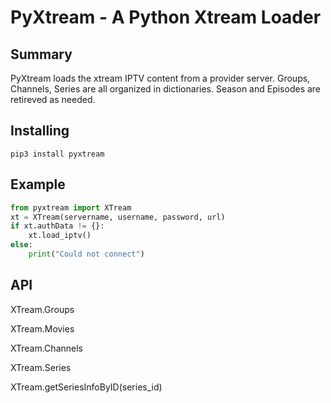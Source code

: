 # PyXtream - A Python Xtream Loader

## Summary

PyXtream loads the xtream IPTV content from a provider server. Groups, Channels, Series are all organized in dictionaries. Season and Episodes are retireved as needed.

## Installing

```shell
pip3 install pyxtream
```

## Example

```python
from pyxtream import XTream
xt = XTream(servername, username, password, url)
if xt.authData != {}:
    xt.load_iptv()
else:
    print("Could not connect")
```

## API

XTream.Groups

XTream.Movies

XTream.Channels

XTream.Series

XTream.getSeriesInfoByID(series_id)
